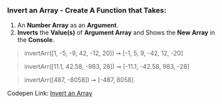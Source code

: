 ### Invert an Array - Create A Function that Takes:  

1. An **Number Array** as an **Argument**.
1. **Inverts** the **Value(s)** of **Argument Array** and Shows the **New Array** in the **Console**.

> invertArr([1, -5, -9, 42, -12, 20]) ➞ [-1, 5, 9, -42, 12, -20]  

> invertArr([11.1, 42.58, -983, 28]) ➞ [-11.1, -42.58, 983, -28] 

> invertArr([487, -8058]) ➞ [-487, 8058] 

Codepen Link: [Invert an Array](https://codepen.io/javascriptstudent/pen/RwoWezd)